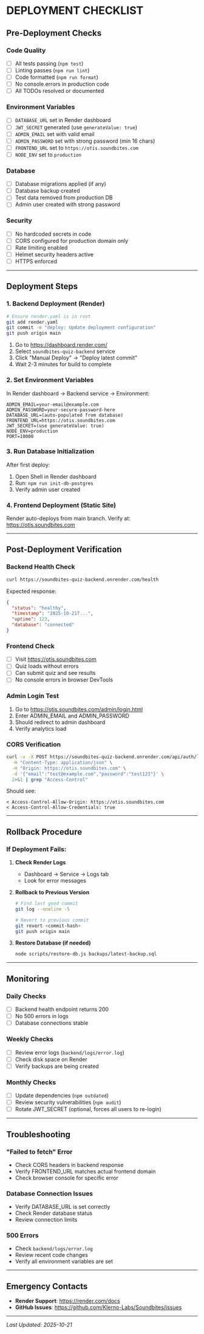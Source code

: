 # DEPLOYMENT CHECKLIST

## Pre-Deployment Checks

### Code Quality
- [ ] All tests passing (`npm test`)
- [ ] Linting passes (`npm run lint`)
- [ ] Code formatted (`npm run format`)
- [ ] No console.errors in production code
- [ ] All TODOs resolved or documented

### Environment Variables
- [ ] `DATABASE_URL` set in Render dashboard
- [ ] `JWT_SECRET` generated (use `generateValue: true`)
- [ ] `ADMIN_EMAIL` set with valid email
- [ ] `ADMIN_PASSWORD` set with strong password (min 16 chars)
- [ ] `FRONTEND_URL` set to `https://otis.soundbites.com`
- [ ] `NODE_ENV` set to `production`

### Database
- [ ] Database migrations applied (if any)
- [ ] Database backup created
- [ ] Test data removed from production DB
- [ ] Admin user created with strong password

### Security
- [ ] No hardcoded secrets in code
- [ ] CORS configured for production domain only
- [ ] Rate limiting enabled
- [ ] Helmet security headers active
- [ ] HTTPS enforced

---

## Deployment Steps

### 1. Backend Deployment (Render)

```bash
# Ensure render.yaml is in root
git add render.yaml
git commit -m "deploy: Update deployment configuration"
git push origin main
```

1. Go to https://dashboard.render.com/
2. Select `soundbites-quiz-backend` service
3. Click "Manual Deploy" → "Deploy latest commit"
4. Wait 2-3 minutes for build to complete

### 2. Set Environment Variables

In Render dashboard → Backend service → Environment:

```
ADMIN_EMAIL=your-email@example.com
ADMIN_PASSWORD=your-secure-password-here
DATABASE_URL=(auto-populated from database)
FRONTEND_URL=https://otis.soundbites.com
JWT_SECRET=(use generateValue: true)
NODE_ENV=production
PORT=10000
```

### 3. Run Database Initialization

After first deploy:
1. Open Shell in Render dashboard
2. Run: `npm run init-db-postgres`
3. Verify admin user created

### 4. Frontend Deployment (Static Site)

Render auto-deploys from main branch.
Verify at: https://otis.soundbites.com

---

## Post-Deployment Verification

### Backend Health Check
```bash
curl https://soundbites-quiz-backend.onrender.com/health
```

Expected response:
```json
{
  "status": "healthy",
  "timestamp": "2025-10-21T...",
  "uptime": 123,
  "database": "connected"
}
```

### Frontend Check
- [ ] Visit https://otis.soundbites.com
- [ ] Quiz loads without errors
- [ ] Can submit quiz and see results
- [ ] No console errors in browser DevTools

### Admin Login Test
1. Go to https://otis.soundbites.com/admin/login.html
2. Enter ADMIN_EMAIL and ADMIN_PASSWORD
3. Should redirect to admin dashboard
4. Verify analytics load

### CORS Verification
```bash
curl -v -X POST https://soundbites-quiz-backend.onrender.com/api/auth/login \
  -H "Content-Type: application/json" \
  -H "Origin: https://otis.soundbites.com" \
  -d '{"email":"test@example.com","password":"test123"}' \
  2>&1 | grep "Access-Control"
```

Should see:
```
< Access-Control-Allow-Origin: https://otis.soundbites.com
< Access-Control-Allow-Credentials: true
```

---

## Rollback Procedure

### If Deployment Fails:

1. **Check Render Logs**
   - Dashboard → Service → Logs tab
   - Look for error messages

2. **Rollback to Previous Version**
   ```bash
   # Find last good commit
   git log --oneline -5

   # Revert to previous commit
   git revert <commit-hash>
   git push origin main
   ```

3. **Restore Database (if needed)**
   ```bash
   node scripts/restore-db.js backups/latest-backup.sql
   ```

---

## Monitoring

### Daily Checks
- [ ] Backend health endpoint returns 200
- [ ] No 500 errors in logs
- [ ] Database connections stable

### Weekly Checks
- [ ] Review error logs (`backend/logs/error.log`)
- [ ] Check disk space on Render
- [ ] Verify backups are being created

### Monthly Checks
- [ ] Update dependencies (`npm outdated`)
- [ ] Review security vulnerabilities (`npm audit`)
- [ ] Rotate JWT_SECRET (optional, forces all users to re-login)

---

## Troubleshooting

### "Failed to fetch" Error
- Check CORS headers in backend response
- Verify FRONTEND_URL matches actual frontend domain
- Check browser console for specific error

### Database Connection Issues
- Verify DATABASE_URL is set correctly
- Check Render database status
- Review connection limits

### 500 Errors
- Check `backend/logs/error.log`
- Review recent code changes
- Verify all environment variables are set

---

## Emergency Contacts

- **Render Support**: https://render.com/docs
- **GitHub Issues**: https://github.com/Klerno-Labs/Soundbites/issues

---

*Last Updated: 2025-10-21*
